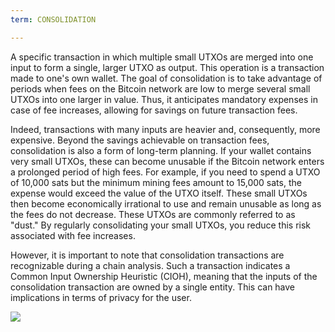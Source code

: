 ```yaml
---
term: CONSOLIDATION

---
```

A specific transaction in which multiple small UTXOs are merged into one input to form a single, larger UTXO as output. This operation is a transaction made to one's own wallet. The goal of consolidation is to take advantage of periods when fees on the Bitcoin network are low to merge several small UTXOs into one larger in value. Thus, it anticipates mandatory expenses in case of fee increases, allowing for savings on future transaction fees.

Indeed, transactions with many inputs are heavier and, consequently, more expensive. Beyond the savings achievable on transaction fees, consolidation is also a form of long-term planning. If your wallet contains very small UTXOs, these can become unusable if the Bitcoin network enters a prolonged period of high fees. For example, if you need to spend a UTXO of 10,000 sats but the minimum mining fees amount to 15,000 sats, the expense would exceed the value of the UTXO itself. These small UTXOs then become economically irrational to use and remain unusable as long as the fees do not decrease. These UTXOs are commonly referred to as "dust." By regularly consolidating your small UTXOs, you reduce this risk associated with fee increases.

However, it is important to note that consolidation transactions are recognizable during a chain analysis. Such a transaction indicates a Common Input Ownership Heuristic (CIOH), meaning that the inputs of the consolidation transaction are owned by a single entity. This can have implications in terms of privacy for the user.

![](../../dictionnaire/assets/7.webp)